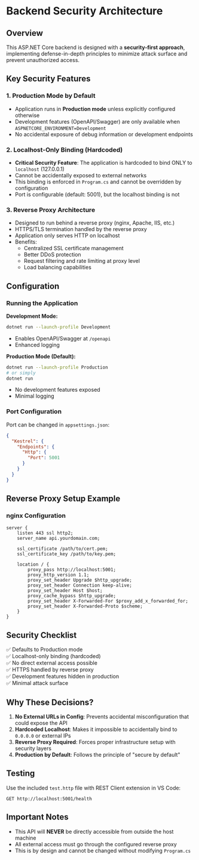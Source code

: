 # Backend Security Architecture

## Overview
This ASP.NET Core backend is designed with a **security-first approach**, implementing defense-in-depth principles to minimize attack surface and prevent unauthorized access.

## Key Security Features

### 1. Production Mode by Default
- Application runs in **Production mode** unless explicitly configured otherwise
- Development features (OpenAPI/Swagger) are only available when `ASPNETCORE_ENVIRONMENT=Development`
- No accidental exposure of debug information or development endpoints

### 2. Localhost-Only Binding (Hardcoded)
- **Critical Security Feature**: The application is hardcoded to bind ONLY to `localhost` (127.0.0.1)
- Cannot be accidentally exposed to external networks
- This binding is enforced in `Program.cs` and cannot be overridden by configuration
- Port is configurable (default: 5001), but the localhost binding is not

### 3. Reverse Proxy Architecture
- Designed to run behind a reverse proxy (nginx, Apache, IIS, etc.)
- HTTPS/TLS termination handled by the reverse proxy
- Application only serves HTTP on localhost
- Benefits:
  - Centralized SSL certificate management
  - Better DDoS protection
  - Request filtering and rate limiting at proxy level
  - Load balancing capabilities

## Configuration

### Running the Application

**Development Mode:**
```bash
dotnet run --launch-profile Development
```
- Enables OpenAPI/Swagger at `/openapi`
- Enhanced logging

**Production Mode (Default):**
```bash
dotnet run --launch-profile Production
# or simply
dotnet run
```
- No development features exposed
- Minimal logging

### Port Configuration
Port can be changed in `appsettings.json`:
```json
{
  "Kestrel": {
    "Endpoints": {
      "Http": {
        "Port": 5001
      }
    }
  }
}
```

## Reverse Proxy Setup Example

### nginx Configuration
```nginx
server {
    listen 443 ssl http2;
    server_name api.yourdomain.com;
    
    ssl_certificate /path/to/cert.pem;
    ssl_certificate_key /path/to/key.pem;
    
    location / {
        proxy_pass http://localhost:5001;
        proxy_http_version 1.1;
        proxy_set_header Upgrade $http_upgrade;
        proxy_set_header Connection keep-alive;
        proxy_set_header Host $host;
        proxy_cache_bypass $http_upgrade;
        proxy_set_header X-Forwarded-For $proxy_add_x_forwarded_for;
        proxy_set_header X-Forwarded-Proto $scheme;
    }
}
```

## Security Checklist
✅ Defaults to Production mode  
✅ Localhost-only binding (hardcoded)  
✅ No direct external access possible  
✅ HTTPS handled by reverse proxy  
✅ Development features hidden in production  
✅ Minimal attack surface  

## Why These Decisions?

1. **No External URLs in Config**: Prevents accidental misconfiguration that could expose the API
2. **Hardcoded Localhost**: Makes it impossible to accidentally bind to `0.0.0.0` or external IPs
3. **Reverse Proxy Required**: Forces proper infrastructure setup with security layers
4. **Production by Default**: Follows the principle of "secure by default"

## Testing
Use the included `test.http` file with REST Client extension in VS Code:
```http
GET http://localhost:5001/health
```

## Important Notes
- This API will **NEVER** be directly accessible from outside the host machine
- All external access must go through the configured reverse proxy
- This is by design and cannot be changed without modifying `Program.cs`